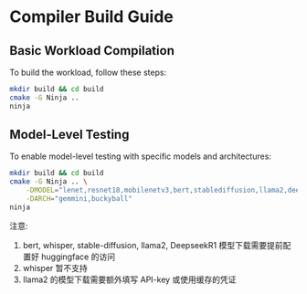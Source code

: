 # Compiler Build Guide

## Basic Workload Compilation

To build the workload, follow these steps:

```bash
mkdir build && cd build
cmake -G Ninja ..
ninja
```

## Model-Level Testing

To enable model-level testing with specific models and architectures:

```bash
mkdir build && cd build
cmake -G Ninja .. \
    -DMODEL="lenet,resnet18,mobilenetv3,bert,stablediffusion,llama2,deepseekr1" \
    -DARCH="gemmini,buckyball"
ninja
```

注意:
1. bert, whisper, stable-diffusion, llama2, DeepseekR1 模型下载需要提前配置好 huggingface 的访问
2. whisper 暂不支持
3. llama2 的模型下载需要额外填写 API-key 或使用缓存的凭证
